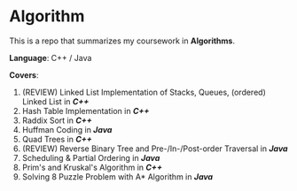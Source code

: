 # Algorithm

This is a repo that summarizes my coursework in **Algorithms**.

**Language**: C++ / Java

**Covers**:
  1. (REVIEW) Linked List Implementation of Stacks, Queues, (ordered) Linked List in ***C++***
  2. Hash Table Implementation in ***C++***
  3. Raddix Sort in ***C++***
  4. Huffman Coding in ***Java***
  5. Quad Trees in ***C++***
  6. (REVIEW) Reverse Binary Tree and Pre-/In-/Post-order Traversal in ***Java***
  7. Scheduling & Partial Ordering in ***Java***
  8. Prim's and Kruskal's Algorithm in ***C++***
  9. Solving 8 Puzzle Problem with A* Algorithm in ***Java***
